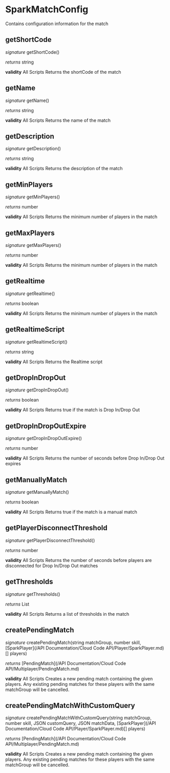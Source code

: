 # SparkMatchConfig

Contains configuration information for the match


## getShortCode

_signature_ getShortCode()</p>
_returns_ string</p>

<b>validity</b> All Scripts
Returns the shortCode of the match

## getName

_signature_ getName()</p>
_returns_ string</p>

<b>validity</b> All Scripts
Returns the name of the match

## getDescription

_signature_ getDescription()</p>
_returns_ string</p>

<b>validity</b> All Scripts
Returns the description of the match

## getMinPlayers

_signature_ getMinPlayers()</p>
_returns_ number</p>

<b>validity</b> All Scripts
Returns the minimum number of players in the match

## getMaxPlayers

_signature_ getMaxPlayers()</p>
_returns_ number</p>

<b>validity</b> All Scripts
Returns the minimum number of players in the match

## getRealtime

_signature_ getRealtime()</p>
_returns_ boolean</p>

<b>validity</b> All Scripts
Returns the minimum number of players in the match

## getRealtimeScript

_signature_ getRealtimeScript()</p>
_returns_ string</p>

<b>validity</b> All Scripts
Returns the Realtime script

## getDropInDropOut

_signature_ getDropInDropOut()</p>
_returns_ boolean</p>

<b>validity</b> All Scripts
Returns true if the match is Drop In/Drop Out

## getDropInDropOutExpire

_signature_ getDropInDropOutExpire()</p>
_returns_ number</p>

<b>validity</b> All Scripts
Returns the number of seconds before Drop In/Drop Out expires

## getManuallyMatch

_signature_ getManuallyMatch()</p>
_returns_ boolean</p>

<b>validity</b> All Scripts
Returns true if the match is a manual match

## getPlayerDisconnectThreshold

_signature_ getPlayerDisconnectThreshold()</p>
_returns_ number</p>

<b>validity</b> All Scripts
Returns the number of seconds before players are disconnected for Drop In/Drop Out matches

## getThresholds

_signature_ getThresholds()</p>
_returns_ List</p>

<b>validity</b> All Scripts
Returns a list of thresholds in the match

## createPendingMatch

_signature_ createPendingMatch(string matchGroup, number skill, [SparkPlayer](/API Documentation/Cloud Code API/Player/SparkPlayer.md)[] players)</p>
_returns_ [PendingMatch](/API Documentation/Cloud Code API/Multiplayer/PendingMatch.md)</p>

<b>validity</b> All Scripts
Creates a new pending match containing the given players.
Any existing pending matches for these players with the same matchGroup will be cancelled.

## createPendingMatchWithCustomQuery

_signature_ createPendingMatchWithCustomQuery(string matchGroup, number skill, JSON customQuery, JSON matchData, [SparkPlayer](/API Documentation/Cloud Code API/Player/SparkPlayer.md)[] players)</p>
_returns_ [PendingMatch](/API Documentation/Cloud Code API/Multiplayer/PendingMatch.md)</p>

<b>validity</b> All Scripts
Creates a new pending match containing the given players.
Any existing pending matches for these players with the same matchGroup will be cancelled.
